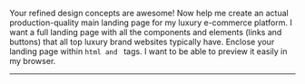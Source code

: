 Your refined design concepts are awesome! Now help me create an actual production-quality main landing page for my luxury e-commerce platform. I want a full landing page with all the components and elements  (links and buttons) that all top luxury brand websites typically have. Enclose your landing page within ```html and ``` tags. I want to be able to preview it easily in my browser.

---
